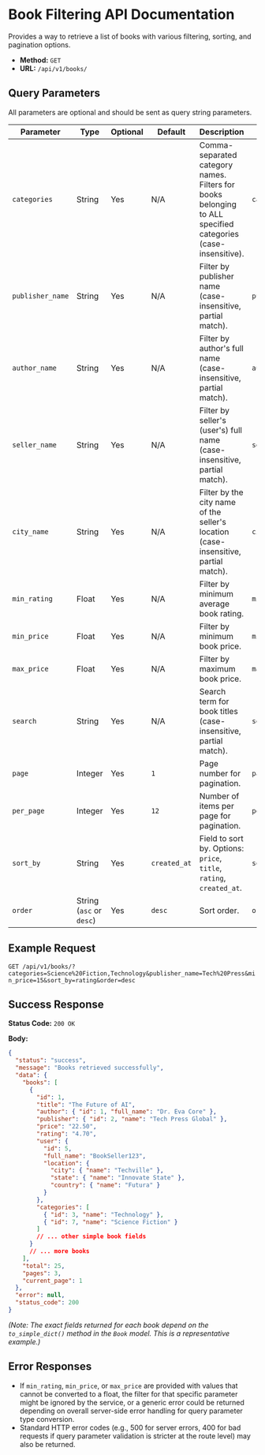 # Book Filtering API Documentation

Provides a way to retrieve a list of books with various filtering, sorting, and pagination options.

- **Method:** `GET`
- **URL:** `/api/v1/books/`

## Query Parameters

All parameters are optional and should be sent as query string parameters.

| Parameter        | Type                     | Optional | Default      | Description                                                                                                 | Example                      |
| ---------------- | ------------------------ | -------- | ------------ | ----------------------------------------------------------------------------------------------------------- | ---------------------------- |
| `categories`     | String                   | Yes      | N/A          | Comma-separated category names. Filters for books belonging to ALL specified categories (case-insensitive). | `categories=Fiction,Mystery` |
| `publisher_name` | String                   | Yes      | N/A          | Filter by publisher name (case-insensitive, partial match).                                                 | `publisher_name=Penguin`     |
| `author_name`    | String                   | Yes      | N/A          | Filter by author's full name (case-insensitive, partial match).                                             | `author_name=John Doe`       |
| `seller_name`    | String                   | Yes      | N/A          | Filter by seller's (user's) full name (case-insensitive, partial match).                                    | `seller_name=Alice Smith`    |
| `city_name`      | String                   | Yes      | N/A          | Filter by the city name of the seller's location (case-insensitive, partial match).                         | `city_name=New York`         |
| `min_rating`     | Float                    | Yes      | N/A          | Filter by minimum average book rating.                                                                      | `min_rating=4.0`             |
| `min_price`      | Float                    | Yes      | N/A          | Filter by minimum book price.                                                                               | `min_price=10.99`            |
| `max_price`      | Float                    | Yes      | N/A          | Filter by maximum book price.                                                                               | `max_price=25.50`            |
| `search`         | String                   | Yes      | N/A          | Search term for book titles (case-insensitive, partial match).                                              | `search=Adventure`           |
| `page`           | Integer                  | Yes      | `1`          | Page number for pagination.                                                                                 | `page=2`                     |
| `per_page`       | Integer                  | Yes      | `12`         | Number of items per page for pagination.                                                                    | `per_page=10`                |
| `sort_by`        | String                   | Yes      | `created_at` | Field to sort by. Options: `price`, `title`, `rating`, `created_at`.                                        | `sort_by=price`              |
| `order`          | String (`asc` or `desc`) | Yes      | `desc`       | Sort order.                                                                                                 | `order=asc`                  |

## Example Request

`GET /api/v1/books/?categories=Science%20Fiction,Technology&publisher_name=Tech%20Press&min_price=15&sort_by=rating&order=desc`

## Success Response

**Status Code:** `200 OK`

**Body:**

```json
{
  "status": "success",
  "message": "Books retrieved successfully",
  "data": {
    "books": [
      {
        "id": 1,
        "title": "The Future of AI",
        "author": { "id": 1, "full_name": "Dr. Eva Core" },
        "publisher": { "id": 2, "name": "Tech Press Global" },
        "price": "22.50",
        "rating": "4.70",
        "user": {
          "id": 5,
          "full_name": "BookSeller123",
          "location": {
            "city": { "name": "Techville" },
            "state": { "name": "Innovate State" },
            "country": { "name": "Futura" }
          }
        },
        "categories": [
          { "id": 3, "name": "Technology" },
          { "id": 7, "name": "Science Fiction" }
        ]
        // ... other simple book fields
      }
      // ... more books
    ],
    "total": 25,
    "pages": 3,
    "current_page": 1
  },
  "error": null,
  "status_code": 200
}
```

_(Note: The exact fields returned for each book depend on the `to_simple_dict()` method in the `Book` model. This is a representative example.)_

## Error Responses

- If `min_rating`, `min_price`, or `max_price` are provided with values that cannot be converted to a float, the filter for that specific parameter might be ignored by the service, or a generic error could be returned depending on overall server-side error handling for query parameter type conversion.
- Standard HTTP error codes (e.g., 500 for server errors, 400 for bad requests if query parameter validation is stricter at the route level) may also be returned.
